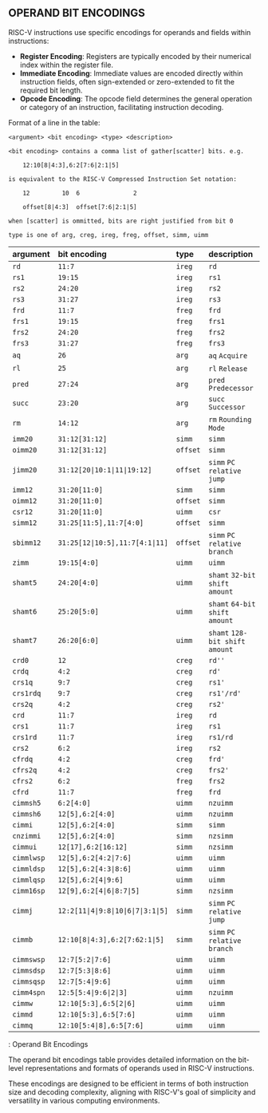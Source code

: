 ## OPERAND BIT ENCODINGS

RISC-V instructions use specific encodings for operands and fields within instructions:

- **Register Encoding**: Registers are typically encoded by their numerical index within the register file.
- **Immediate Encoding**: Immediate values are encoded directly within instruction fields, often sign-extended or zero-extended to fit the required bit length.
- **Opcode Encoding**: The opcode field determines the general operation or category of an instruction, facilitating instruction decoding.

Format of a line in the table:

`<argument> <bit encoding> <type> <description>`

`<bit encoding> contains a comma list of gather[scatter] bits. e.g.`

`    12:10[8|4:3],6:2[7:6|2:1|5]`

`is equivalent to the RISC-V Compressed Instruction Set notation:`

`    12         10  6               2`

`    offset[8|4:3]  offset[7:6|2:1|5]`

`when [scatter] is ommitted, bits are right justified from bit 0`

`type is one of arg, creg, ireg, freg, offset, simm, uimm`

| argument     | bit encoding                         | type      | description                        |
|--------------|:-------------------------------------|:----------|:-----------------------------------|
| `rd`         | `11:7`                               | `ireg`    | `rd`                               |
| `rs1`        | `19:15`                              | `ireg`    | `rs1`                              |
| `rs2`        | `24:20`                              | `ireg`    | `rs2`                              |
| `rs3`        | `31:27`                              | `ireg`    | `rs3`                              |
| `frd`        | `11:7`                               | `freg`    | `frd`                              |
| `frs1`       | `19:15`                              | `freg`    | `frs1`                             |
| `frs2`       | `24:20`                              | `freg`    | `frs2`                             |
| `frs3`       | `31:27`                              | `freg`    | `frs3`                             |
| `aq`         | `26`                                 | `arg`     | `aq`        `Acquire`              |
| `rl`         | `25`                                 | `arg`     | `rl`        `Release`              |
| `pred`       | `27:24`                              | `arg`     | `pred`      `Predecessor`          |
| `succ`       | `23:20`                              | `arg`     | `succ`      `Successor`            |
| `rm`         | `14:12`                              | `arg`     | `rm`        `Rounding Mode`        |
| `imm20`      | `31:12[31:12]`                       | `simm`    | `simm`                             |
| `oimm20`     | `31:12[31:12]`                       | `offset`  | `simm`                             |
| `jimm20`     | `31:12[20\|10:1\|11\|19:12]`         | `offset`  | `simm`      `PC relative jump`     |
| `imm12`      | `31:20[11:0]`                        | `simm`    | `simm`                             |
| `oimm12`     | `31:20[11:0]`                        | `offset`  | `simm`                             |
| `csr12`      | `31:20[11:0]`                        | `uimm`    | `csr`                              |
| `simm12`     | `31:25[11:5],11:7[4:0]`              | `offset`  | `simm`                             |
| `sbimm12`    | `31:25[12\|10:5],11:7[4:1\|11]`      | `offset`  | `simm`      `PC relative branch`   |
| `zimm`       | `19:15[4:0]`                         | `uimm`    | `uimm`                             |
| `shamt5`     | `24:20[4:0]`                         | `uimm`    | `shamt`     `32-bit shift amount`  |
| `shamt6`     | `25:20[5:0]`                         | `uimm`    | `shamt`     `64-bit shift amount`  |
| `shamt7`     | `26:20[6:0]`                         | `uimm`    | `shamt`     `128-bit shift amount` |
| `crd0`       | `12`                                 | `creg`    | `rd''`                             |
| `crdq`       | `4:2`                                | `creg`    | `rd'`                              |
| `crs1q`      | `9:7`                                | `creg`    | `rs1'`                             |
| `crs1rdq`    | `9:7`                                | `creg`    | `rs1'/rd'`                         |
| `crs2q`      | `4:2`                                | `creg`    | `rs2'`                             |
| `crd`        | `11:7`                               | `ireg`    | `rd`                               |
| `crs1`       | `11:7`                               | `ireg`    | `rs1`                              |
| `crs1rd`     | `11:7`                               | `ireg`    | `rs1/rd`                           |
| `crs2`       | `6:2`                                | `ireg`    | `rs2`                              |
| `cfrdq`      | `4:2`                                | `creg`    | `frd'`                             |
| `cfrs2q`     | `4:2`                                | `creg`    | `frs2'`                            |
| `cfrs2`      | `6:2`                                | `freg`    | `frs2`                             |
| `cfrd`       | `11:7`                               | `freg`    | `frd`                              |
| `cimmsh5`    | `6:2[4:0]`                           | `uimm`    | `nzuimm`                           |
| `cimmsh6`    | `12[5],6:2[4:0]`                     | `uimm`    | `nzuimm`                           |
| `cimmi`      | `12[5],6:2[4:0]`                     | `simm`    | `simm`                             |
| `cnzimmi`    | `12[5],6:2[4:0]`                     | `simm`    | `nzsimm`                           |
| `cimmui`     | `12[17],6:2[16:12]`                  | `simm`    | `nzsimm`                           |
| `cimmlwsp`   | `12[5],6:2[4:2\|7:6]`                | `uimm`    | `uimm`                             |
| `cimmldsp`   | `12[5],6:2[4:3\|8:6]`                | `uimm`    | `uimm`                             |
| `cimmlqsp`   | `12[5],6:2[4\|9:6]`                  | `uimm`    | `uimm`                             |
| `cimm16sp`   | `12[9],6:2[4\|6\|8:7\|5]`            | `simm`    | `nzsimm`                           |
| `cimmj`      | `12:2[11\|4\|9:8\|10\|6\|7\|3:1\|5]` | `simm`    | `simm`      `PC relative jump`     |
| `cimmb`      | `12:10[8\|4:3],6:2[7:62:1\|5]`       | `simm`    | `simm`      `PC relative branch`   |
| `cimmswsp`   | `12:7[5:2\|7:6]`                     | `uimm`    | `uimm`                             |
| `cimmsdsp`   | `12:7[5:3\|8:6]`                     | `uimm`    | `uimm`                             |
| `cimmsqsp`   | `12:7[5:4\|9:6]`                     | `uimm`    | `uimm`                             |
| `cimm4spn`   | `12:5[5:4\|9:6\|2\|3]`               | `uimm`    | `nzuimm`                           |
| `cimmw`      | `12:10[5:3],6:5[2\|6]`               | `uimm`    | `uimm`                             |
| `cimmd`      | `12:10[5:3],6:5[7:6]`                | `uimm`    | `uimm`                             |
| `cimmq`      | `12:10[5:4\|8],6:5[7:6]`             | `uimm`    | `uimm`                             |
: Operand Bit Encodings

The operand bit encodings table provides detailed information on the bit-level representations and formats of operands used in RISC-V instructions.

These encodings are designed to be efficient in terms of both instruction size and decoding complexity, aligning with RISC-V's goal of simplicity and versatility in various computing environments.
